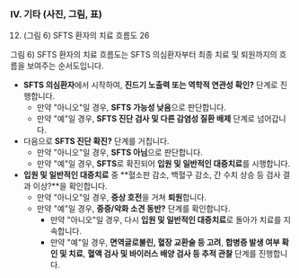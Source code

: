 ### IV. 기타 (사진, 그림, 표)
12. (그림 6) SFTS 환자의 치료 흐름도 <PAGE>26

그림 6) SFTS 환자의 치료 흐름도는 SFTS 의심환자부터 최종 치료 및 퇴원까지의 흐름을 보여주는 순서도입니다.

*   **SFTS 의심환자**에서 시작하여, **진드기 노출력 또는 역학적 연관성 확인?** 단계로 진행합니다.
    *   만약 "아니오"일 경우, **SFTS 가능성 낮음**으로 판단합니다.
    *   만약 "예"일 경우, **SFTS 진단 검사 및 다른 감염성 질환 배제** 단계로 넘어갑니다.
*   다음으로 **SFTS 진단 확진?** 단계를 거칩니다.
    *   만약 "아니오"일 경우, **SFTS 아님**으로 판단합니다.
    *   만약 "예"일 경우, **SFTS**로 확진되어 **입원 및 일반적인 대증치료**를 시행합니다.
*   **입원 및 일반적인 대증치료** 중 **혈소판 감소, 백혈구 감소, 간 수치 상승 등 검사 결과 이상?**을 확인합니다.
    *   만약 "아니오"일 경우, **증상 호전**을 거쳐 **퇴원**합니다.
    *   만약 "예"일 경우, **중증/악화 소견 동반?** 단계를 확인합니다.
        *   만약 "아니오"일 경우, 다시 **입원 및 일반적인 대증치료**로 돌아가 치료를 지속합니다.
        *   만약 "예"일 경우, **면역글로불린, 혈장 교환술 등 고려**, **합병증 발생 여부 확인 및 치료**, **혈액 검사 및 바이러스 배양 검사 등 추적 관찰** 단계를 진행합니다.